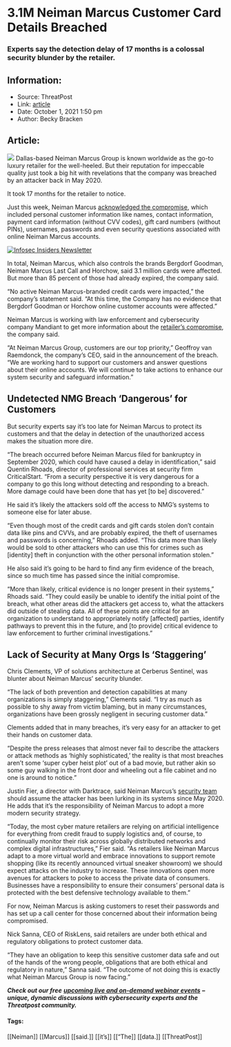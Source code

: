 # 3.1M Neiman Marcus Customer Card Details Breached
### Experts say the detection delay of 17 months is a colossal security blunder by the retailer. 

## Information:
+ Source: ThreatPost
+ Link: [article](https://kasperskycontenthub.com/threatpost-global/?p=175284)
+ Date: October 1, 2021  1:50 pm
+ Author: Becky Bracken


## Article:
![](https://media.threatpost.com/wp-content/uploads/sites/103/2021/10/01134608/Neiman-Marcus-e1633110380411.jpeg)
Dallas-based Neiman Marcus Group is known worldwide as the go-to luxury retailer for the well-heeled. But their reputation for impeccable quality just took a big hit with revelations that the company was breached by an attacker back in May 2020.


It took 17 months for the retailer to notice.


Just this week, Neiman Marcus [acknowledged the compromise](https://www.neimanmarcusgroup.com/2021-09-30-Neiman-Marcus-Confirms-Unauthorized-Access-to-Customer-Online-Accounts), which included personal customer information like names, contact information, payment card information (without CVV codes), gift card numbers (without PINs), usernames, passwords and even security questions associated with online Neiman Marcus accounts.


[![Infosec Insiders Newsletter](https://media.threatpost.com/wp-content/uploads/sites/103/2021/07/10165815/infosec_insiders_in_article_promo.png)](https://threatpost.com/infosec-insider-subscription-page/?utm_source=ART&utm_medium=ART&utm_campaign=InfosecInsiders_Newsletter_Promo/)


In total, Neiman Marcus, which also controls the brands Bergdorf Goodman, Neiman Marcus Last Call and Horchow, said 3.1 million cards were affected. But more than 85 percent of those had already expired, the company said.


“No active Neiman Marcus-branded credit cards were impacted,” the company’s statement said. “At this time, the Company has no evidence that Bergdorf Goodman or Horchow online customer accounts were affected.”


Neiman Marcus is working with law enforcement and cybersecurity company Mandiant to get more information about the [retailer’s compromise](https://threatpost.com/protect-account-takeover-cyberattacks/175090/), the company said.


“At Neiman Marcus Group, customers are our top priority,” Geoffroy van Raemdonck, the company’s CEO, said in the announcement of the breach. “We are working hard to support our customers and answer questions about their online accounts. We will continue to take actions to enhance our system security and safeguard information.”


**Undetected NMG Breach ‘Dangerous’ for Customers**
---------------------------------------------------


But security experts say it’s too late for Neiman Marcus to protect its customers and that the delay in detection of the unauthorized access makes the situation more dire.


“The breach occurred before Neiman Marcus filed for bankruptcy in September 2020, which could have caused a delay in identification,” said Quentin Rhoads, director of professional services at security firm CriticalStart. “From a security perspective it is very dangerous for a company to go this long without detecting and responding to a breach. More damage could have been done that has yet [to be] discovered.”


He said it’s likely the attackers sold off the access to NMG’s systems to someone else for later abuse.


“Even though most of the credit cards and gift cards stolen don’t contain data like pins and CVVs, and are probably expired, the theft of usernames and passwords is concerning,” Rhoads added. “This data more than likely would be sold to other attackers who can use this for crimes such as [identity] theft in conjunction with the other personal information stolen.”


He also said it’s going to be hard to find any firm evidence of the breach, since so much time has passed since the initial compromise.


“More than likely, critical evidence is no longer present in their systems,” Rhoads said. “They could easily be unable to identify the initial point of the breach, what other areas did the attackers get access to, what the attackers did outside of stealing data. All of these points are critical for an organization to understand to appropriately notify [affected] parties, identify pathways to prevent this in the future, and [to provide] critical evidence to law enforcement to further criminal investigations.”


**Lack of Security at Many Orgs Is ‘Staggering’**
-------------------------------------------------


Chris Clements, VP of solutions architecture at Cerberus Sentinel, was blunter about Neiman Marcus’ security blunder.


“The lack of both prevention and detection capabilities at many organizations is simply staggering,” Clements said. “I try as much as possible to shy away from victim blaming, but in many circumstances, organizations have been grossly negligent in securing customer data.”


Clements added that in many breaches, it’s very easy for an attacker to get their hands on customer data.


“Despite the press releases that almost never fail to describe the attackers or attack methods as ‘highly sophisticated,’ the reality is that most breaches aren’t some ‘super cyber heist plot’ out of a bad movie, but rather akin so some guy walking in the front door and wheeling out a file cabinet and no one is around to notice.”


Justin Fier, a director with Darktrace, said Neiman Marcus’s [security team](https://threatpost.com/protect-account-takeover-cyberattacks/175090/) should assume the attacker has been lurking in its systems since May 2020. He adds that it’s the responsibility of Neiman Marcus to adopt a more modern security strategy.


“Today, the most cyber mature retailers are relying on artificial intelligence for everything from credit fraud to supply logistics and, of course, to continually monitor their risk across globally distributed networks and complex digital infrastructures,” Fier said. “As retailers like Neiman Marcus adapt to a more virtual world and embrace innovations to support remote shopping (like its recently announced virtual sneaker showroom) we should expect attacks on the industry to increase. These innovations open more avenues for attackers to poke to access the private data of consumers. Businesses have a responsibility to ensure their consumers’ personal data is protected with the best defensive technology available to them.”


For now, Neiman Marcus is asking customers to reset their passwords and has set up a call center for those concerned about their information being compromised.


Nick Sanna, CEO of RiskLens, said retailers are under both ethical and regulatory obligations to protect customer data.


“They have an obligation to keep this sensitive customer data safe and out of the hands of the wrong people, obligations that are both ethical and regulatory in nature,” Sanna said. “The outcome of not doing this is exactly what Neiman Marcus Group is now facing.”


***Check out our free*** [***upcoming live and on-demand webinar events***](https://threatpost.com/category/webinars/) ***– unique, dynamic discussions with cybersecurity experts and the Threatpost community.***




#### Tags:
[[Neiman]] [[Marcus]] [[said.]] [[it’s]] [[“The]] [[data.]] [[ThreatPost]]
